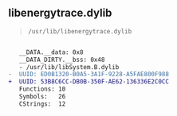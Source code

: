 ## libenergytrace.dylib

> `/usr/lib/libenergytrace.dylib`

```diff

   __DATA.__data: 0x8
   __DATA_DIRTY.__bss: 0x48
   - /usr/lib/libSystem.B.dylib
-  UUID: ED0B1320-B0A5-3A1F-9228-A5FAE800F988
+  UUID: 53B8C6CC-DB0B-350F-AE62-136336E2C0CC
   Functions: 10
   Symbols:   26
   CStrings:  12

```
